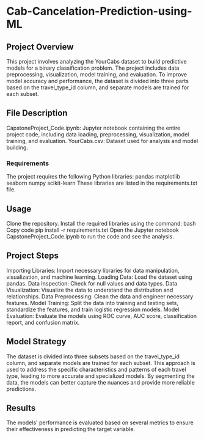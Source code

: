 # Cab-Cancelation-Prediction-using-ML

## Project Overview
This project involves analyzing the YourCabs dataset to build predictive models for a binary classification problem. The project includes data preprocessing, visualization, model training, and evaluation. To improve model accuracy and performance, the dataset is divided into three parts based on the travel_type_id column, and separate models are trained for each subset.

## File Description
CapstoneProject_Code.ipynb: Jupyter notebook containing the entire project code, including data loading, preprocessing, visualization, model training, and evaluation.
YourCabs.csv: Dataset used for analysis and model building.
### Requirements
The project requires the following Python libraries:
pandas
matplotlib
seaborn
numpy
scikit-learn
These libraries are listed in the requirements.txt file.

## Usage
Clone the repository.
Install the required libraries using the command:
bash
Copy code
pip install -r requirements.txt
Open the Jupyter notebook CapstoneProject_Code.ipynb to run the code and see the analysis.
## Project Steps
Importing Libraries: Import necessary libraries for data manipulation, visualization, and machine learning.
Loading Data: Load the dataset using pandas.
Data Inspection: Check for null values and data types.
Data Visualization: Visualize the data to understand the distribution and relationships.
Data Preprocessing: Clean the data and engineer necessary features.
Model Training: Split the data into training and testing sets, standardize the features, and train logistic regression models.
Model Evaluation: Evaluate the models using ROC curve, AUC score, classification report, and confusion matrix.
## Model Strategy
The dataset is divided into three subsets based on the travel_type_id column, and separate models are trained for each subset. This approach is used to address the specific characteristics and patterns of each travel type, leading to more accurate and specialized models. By segmenting the data, the models can better capture the nuances and provide more reliable predictions.

## Results
The models' performance is evaluated based on several metrics to ensure their effectiveness in predicting the target variable.
